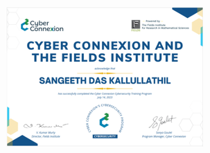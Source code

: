 <img src="https://github.com/sdkallullathil/Fields.cert/blob/d9c43e6ab90046f0bc88810835abd6bfcb6091d6/fields-cert.png" height="90%" width="90%" alt="Disk Sanitization Steps"/>
